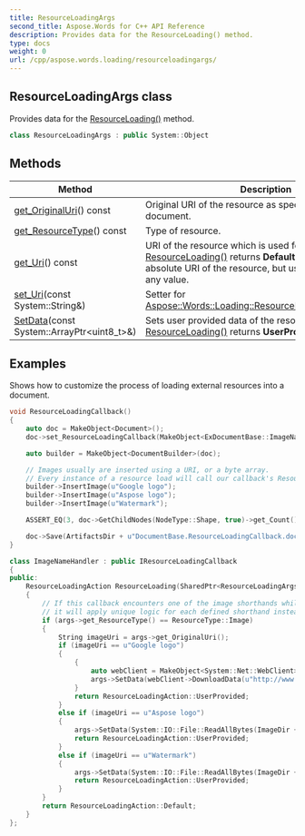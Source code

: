 ```yaml
---
title: ResourceLoadingArgs
second_title: Aspose.Words for C++ API Reference
description: Provides data for the ResourceLoading() method. 
type: docs
weight: 0
url: /cpp/aspose.words.loading/resourceloadingargs/
---
```

## ResourceLoadingArgs class


Provides data for the [ResourceLoading()](./iresourceloadingcallback/resourceloading/) method.

```cpp
class ResourceLoadingArgs : public System::Object
```


## Methods

| Method | Description |
| --- | --- |
| [get_OriginalUri](./get_originaluri/)() const | Original URI of the resource as specified in imported document. |
| [get_ResourceType](./get_resourcetype/)() const | Type of resource. |
| [get_Uri](./get_uri/)() const | URI of the resource which is used for downloading if [ResourceLoading()](../iresourceloadingcallback/resourceloading/) returns **Default**. Initially it's set to absolute URI of the resource, but user can redefine it to any value. |
| [set_Uri](./set_uri/)(const System::String\&) | Setter for [Aspose::Words::Loading::ResourceLoadingArgs::get_Uri](./get_uri/). |
| [SetData](./setdata/)(const System::ArrayPtr\<uint8_t\>\&) | Sets user provided data of the resource which is used if [ResourceLoading()](../iresourceloadingcallback/resourceloading/) returns **UserProvided**. |

## Examples




Shows how to customize the process of loading external resources into a document. 
```cpp
void ResourceLoadingCallback()
{
    auto doc = MakeObject<Document>();
    doc->set_ResourceLoadingCallback(MakeObject<ExDocumentBase::ImageNameHandler>());

    auto builder = MakeObject<DocumentBuilder>(doc);

    // Images usually are inserted using a URI, or a byte array.
    // Every instance of a resource load will call our callback's ResourceLoading method.
    builder->InsertImage(u"Google logo");
    builder->InsertImage(u"Aspose logo");
    builder->InsertImage(u"Watermark");

    ASSERT_EQ(3, doc->GetChildNodes(NodeType::Shape, true)->get_Count());

    doc->Save(ArtifactsDir + u"DocumentBase.ResourceLoadingCallback.docx");
}

class ImageNameHandler : public IResourceLoadingCallback
{
public:
    ResourceLoadingAction ResourceLoading(SharedPtr<ResourceLoadingArgs> args) override
    {
        // If this callback encounters one of the image shorthands while loading an image,
        // it will apply unique logic for each defined shorthand instead of treating it as a URI.
        if (args->get_ResourceType() == ResourceType::Image)
        {
            String imageUri = args->get_OriginalUri();
            if (imageUri == u"Google logo")
            {
                {
                    auto webClient = MakeObject<System::Net::WebClient>();
                    args->SetData(webClient->DownloadData(u"http://www.google.com/images/logos/ps_logo2.png"));
                }
                return ResourceLoadingAction::UserProvided;
            }
            else if (imageUri == u"Aspose logo")
            {
                args->SetData(System::IO::File::ReadAllBytes(ImageDir + u"Logo.jpg"));
                return ResourceLoadingAction::UserProvided;
            }
            else if (imageUri == u"Watermark")
            {
                args->SetData(System::IO::File::ReadAllBytes(ImageDir + u"Transparent background logo.png"));
                return ResourceLoadingAction::UserProvided;
            }
        }
        return ResourceLoadingAction::Default;
    }
};
```

